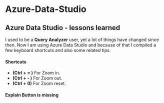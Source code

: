 # Azure-Data-Studio
## Azure Data Studio - lessons learned
I used to be a  **Query Analyzer** user, yet a lot of things have changed since then.
Now I am using Azure Data Studio and because of that I compiled a few keyboard shortcuts and also some related tips.
#### Shortcuts
- **(Ctrl + = )** For Zoom in.
- **(Ctrl + - )** For Zoom out.
- **(Ctrl + 0)** For Zoom reset.
#### Explain Button is missing

